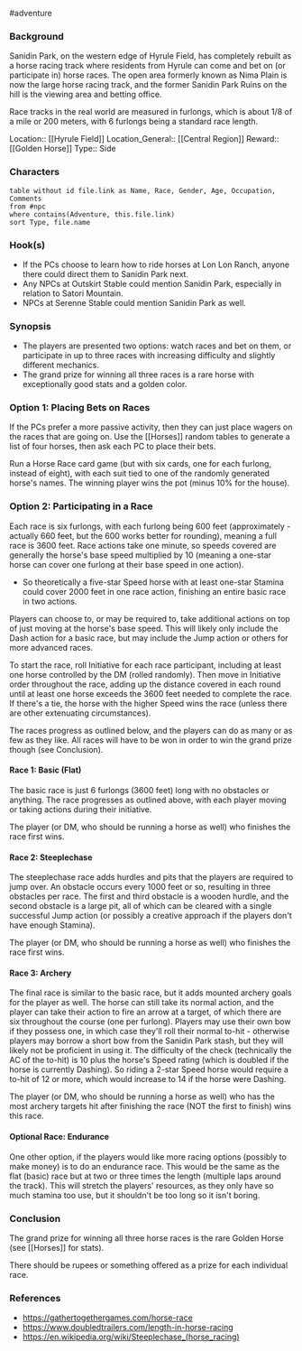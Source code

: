  #adventure 

### Background

Sanidin Park, on the western edge of Hyrule Field, has completely rebuilt as a horse racing track where residents from Hyrule can come and bet on (or participate in) horse races. The open area formerly known as Nima Plain is now the large horse racing track, and the former Sanidin Park Ruins on the hill is the viewing area and betting office.

Race tracks in the real world are measured in furlongs, which is about 1/8 of a mile or 200 meters, with 6 furlongs being a standard race length.

Location:: [[Hyrule Field]]
Location_General:: [[Central Region]]
Reward:: [[Golden Horse]]
Type:: Side

### Characters
```dataview
table without id file.link as Name, Race, Gender, Age, Occupation, Comments
from #npc
where contains(Adventure, this.file.link)
sort Type, file.name
```

### Hook(s)

* If the PCs choose to learn how to ride horses at Lon Lon Ranch, anyone there could direct them to Sanidin Park next.
* Any NPCs at Outskirt Stable could mention Sanidin Park, especially in relation to Satori Mountain.
* NPCs at Serenne Stable could mention Sanidin Park as well.

### Synopsis

- The players are presented two options: watch races and bet on them, or participate in up to three races with increasing difficulty and slightly different mechanics.
- The grand prize for winning all three races is a rare horse with exceptionally good stats and a golden color.

### Option 1: Placing Bets on Races

If the PCs prefer a more passive activity, then they can just place wagers on the races that are going on. Use the [[Horses]] random tables to generate a list of four horses, then ask each PC to place their bets.

Run a Horse Race card game (but with six cards, one for each furlong, instead of eight), with each suit tied to one of the randomly generated horse's names. The winning player wins the pot (minus 10% for the house).

### Option 2: Participating in a Race

Each race is six furlongs, with each furlong being 600 feet (approximately - actually 660 feet, but the 600 works better for rounding), meaning a full race is 3600 feet. Race actions take one minute, so speeds covered are generally the horse's base speed multiplied by 10 (meaning a one-star horse can cover one furlong at their base speed in one action).

* So theoretically a five-star Speed horse with at least one-star Stamina could cover 2000 feet in one race action, finishing an entire basic race in two actions.

Players can choose to, or may be required to, take additional actions on top of just moving at the horse's base speed. This will likely only include the Dash action for a basic race, but may include the Jump action or others for more advanced races.

To start the race, roll Initiative for each race participant, including at least one horse controlled by the DM (rolled randomly). Then move in Initiative order throughout the race, adding up the distance covered in each round until at least one horse exceeds the 3600 feet needed to complete the race. If there's a tie, the horse with the higher Speed wins the race (unless there are other extenuating circumstances).

The races progress as outlined below, and the players can do as many or as few as they like. All races will have to be won in order to win the grand prize though (see Conclusion).

#### Race 1: Basic (Flat)

The basic race is just 6 furlongs (3600 feet) long with no obstacles or anything. The race progresses as outlined above, with each player moving or taking actions during their initiative.

The player (or DM, who should be running a horse as well) who finishes the race first wins.

#### Race 2: Steeplechase

The steeplechase race adds hurdles and pits that the players are required to jump over. An obstacle occurs every 1000 feet or so, resulting in three obstacles per race. The first and third obstacle is a wooden hurdle, and the second obstacle is a large pit, all of which can be cleared with a single successful Jump action (or possibly a creative approach if the players don't have enough Stamina).

The player (or DM, who should be running a horse as well) who finishes the race first wins.

#### Race 3: Archery

The final race is similar to the basic race, but it adds mounted archery goals for the player as well. The horse can still take its normal action, and the player can take their action to fire an arrow at a target, of which there are six throughout the course (one per furlong). Players may use their own bow if they possess one, in which case they'll roll their normal to-hit - otherwise players may borrow a short bow from the Sanidin Park stash, but they will likely not be proficient in using it. The difficulty of the check (technically the AC of the to-hit) is 10 plus the horse's Speed rating (which is doubled if the horse is currently Dashing). So riding a 2-star Speed horse would require a to-hit of 12 or more, which would increase to 14 if the horse were Dashing.

The player (or DM, who should be running a horse as well) who has the most archery targets hit after finishing the race (NOT the first to finish) wins this race.

#### Optional Race: Endurance

One other option, if the players would like more racing options (possibly to make money) is to do an endurance race. This would be the same as the flat (basic) race but at two or three times the length (multiple laps around the track). This will stretch the players' resources, as they only have so much stamina too use, but it shouldn't be too long so it isn't boring.

### Conclusion

The grand prize for winning all three horse races is the rare Golden Horse (see [[Horses]] for stats).

There should be rupees or something offered as a prize for each individual race.

### References

* https://gathertogethergames.com/horse-race
* https://www.doubledtrailers.com/length-in-horse-racing
* https://en.wikipedia.org/wiki/Steeplechase_(horse_racing)
